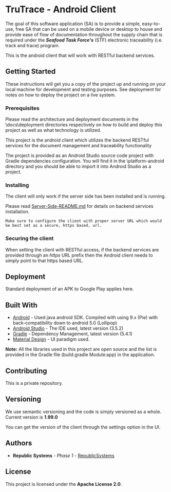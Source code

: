 # TruTrace - Android Client

The goal of this software application (SA) is to provide a simple, easy-to-use, free SA that can be used on a mobile device or desktop to house and provide ease of flow of documentation throughout the supply chain that is required under the ***Seafood Task Force's*** (STF) electronic traceability (i.e. track and trace) program. 

This is the android client that will work with RESTful backend services.

## Getting Started

These instructions will get you a copy of the project up and running on your local machine for development and testing purposes. See deployment for notes on how to deploy the project on a live system.

### Prerequisites

Please read the architecture and deployment documents in the \docs\deployment directories respectively on how to build and deploy this project as well as what technology is utilized.

This project is the android client which utilizes the backend RESTful services for the document management and traceability functionality

The project is provided as an Android Studio source code project with Gradle dependencies configuration. You will find it in the \platform-android directory and you should be able to import it into Android Studio as a project.


### Installing

The client will only work if the server side has been installed and is running. 

Please read [Server-Side-README.md](https://github.com/republic-systems/deloitte-wwf-shrimp-services/blob/master/README.md) for details on backend services installation. 

```
Make sure to configure the client with proper server URL which would be best set as a secure, https based, url.  
```
### Securing the client
When setting the client with RESTful access, if the backend services are provided through an *https* URL prefix then the Android client needs to simply point to that https based URL.

## Deployment

Standard deployment of an APK to Google Play applies here.



## Built With

* [Android](https://en.wikipedia.org/wiki/Android_Nougat) - Used java android SDK. Compiled with using 9.x (Pie) with back-compatibility down to android 5.0 (Lollipop)
* [Android Studio](https://developer.android.com/studio/index.html?gclid=CjwKCAjw-NXPBRB4EiwAVNRLKrZdO7UwdlU6xHhHmCufm-aNnKn6W4g5_-y2VZu0rB6PU49_mnCgbBoCIAkQAvD_BwE) - The IDE used, latest version (3.5.2)
* [Gradle](https://gradle.org/) - Dependency Management, latest version (5.4.1)
* [Material Design](https://developer.android.com/design/material/index.html) - UI paradigm used.

**Note:** All the libraries used in this project are open source and the list is provided in the Gradle file (build.gradle Module:app) in the application.

## Contributing

This is a private repository.

## Versioning

We use semantic versioning and the code is simply versioned as a whole. Current version is **1.99.0**

You can get the version of the client through the settings option in the UI. 


## Authors

* **Republic Systems** - *Phase 1* - [RepublicSystems](http://Republicsystems.com/)

## License

This project is licensed under the **Apache License 2.0**.